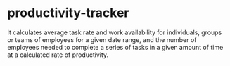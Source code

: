 # productivity-tracker
It calculates average task rate and work availability for individuals, groups or teams of employees for a given date range, and the number of employees needed to complete a series of tasks in a given amount of time at a calculated rate of productivity.
